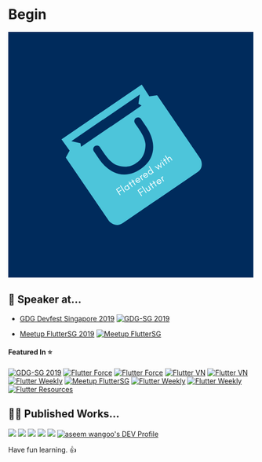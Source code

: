 # Begin

<p>
  <a href="https://www.youtube.com/user/aseemwangoo/videos" target="_blank">
  <img src="https://github.com/AseemWangoo/experiment_with_providers/blob/master/brand.png">
  </a>  
</p>

## ‍🗣 Speaker at...

* [GDG Devfest Singapore 2019](https://events.withgoogle.com/devfest-singapore-2019/speakers/#content)
[![GDG-SG 2019](https://img.shields.io/badge/GDG--SG-2019-red)](https://events.withgoogle.com/devfest-singapore-2019/speakers/#content) 

* [Meetup FlutterSG 2019](https://www.meetup.com/Singapore-Flutter-Meetup/events/past/)
[![Meetup FlutterSG](https://img.shields.io/badge/Meetup-FlutterSG-red)](https://www.meetup.com/Singapore-Flutter-Meetup/events/past/)

#### Featured In :star:
[![GDG-SG 2019](https://img.shields.io/badge/GDG--SG-2019-red)](https://events.withgoogle.com/devfest-singapore-2019/speakers/#content)
[![Flutter Force](https://img.shields.io/badge/FlutterForce-%2368-blue)](https://medium.com/flutterforce/flutterforce-week-68-12701c18377b)
[![Flutter Force](https://img.shields.io/badge/FlutterForce-%2366-blue)](https://medium.com/flutterforce/flutterforce-week-66-51f726aab2bd)
[![Flutter VN](https://img.shields.io/badge/FlutterVN-%234-blue)](https://medium.com/fluttervn/fluttervn-newsletter-4-a5e60843c228) 
[![Flutter VN](https://img.shields.io/badge/FlutterVN-%232-blue)](https://medium.com/fluttervn/fluttervn-newsletter-2-f254f85498cb) 
[![Flutter Weekly](https://img.shields.io/badge/Flutter%20Weekly-%2370-blue)](https://newsletry.com/Home/Flutter%20Weekly/18c72df7-d922-4731-4095-08d711e548a3) 
[![Meetup FlutterSG](https://img.shields.io/badge/Meetup-FlutterSG-red)](https://www.meetup.com/Singapore-Flutter-Meetup/events/past/)
[![Flutter Weekly](https://img.shields.io/badge/Flutter%20Weekly-%2361-blue)](https://us17.campaign-archive.com/?u=c8d8d18b6e2c6316ddc1d48a0&id=484c61521d) 
[![Flutter Weekly](https://img.shields.io/badge/Flutter%20Weekly-%233-blue)](https://flutterweekly.news/issue-3/) 
[![Flutter Resources](https://img.shields.io/badge/FlutterX-Resources-blue)](https://flutterx.com/?q=aseemwangoo) 

## ‍👨‍💻 ‍Published Works...
<a href="https://medium.com/@aseemwangoo"><img src="https://img.icons8.com/ios-filled/50/000000/medium-monogram.png" width="60"></a>
<a href="https://twitter.com/aseemwangoo"><img src="https://img.icons8.com/color/50/000000/twitter-circled.png" width="60"></a>
<a href="https://www.linkedin.com/in/aseemwangoo"><img src="https://img.icons8.com/color/48/000000/linkedin-circled.png" width="60"></a>
<a href="https://www.youtube.com/user/aseemwangoo"><img src="https://img.icons8.com/color/48/000000/youtube-play.png" width="60"></a>
<a href="https://flatteredwithflutter.com/"><img src="https://img.icons8.com/ultraviolet/40/000000/domain.png" width="60"></a>
<a href="https://dev.to/aseemwangoo"><img src="https://d2fltix0v2e0sb.cloudfront.net/dev-badge.svg" alt="aseem wangoo's DEV Profile" height="60" width="60"></a>

Have fun learning. :+1:
